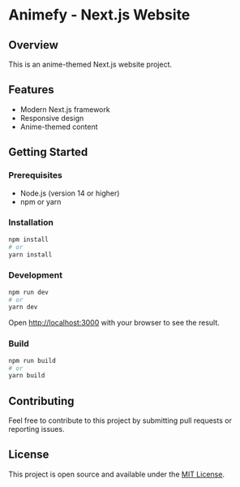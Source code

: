 # Animefy - Next.js Website

## Overview
This is an anime-themed Next.js website project.

## Features
- Modern Next.js framework
- Responsive design
- Anime-themed content

## Getting Started

### Prerequisites
- Node.js (version 14 or higher)
- npm or yarn

### Installation
```bash
npm install
# or
yarn install
```

### Development
```bash
npm run dev
# or
yarn dev
```

Open [http://localhost:3000](http://localhost:3000) with your browser to see the result.

### Build
```bash
npm run build
# or
yarn build
```

## Contributing
Feel free to contribute to this project by submitting pull requests or reporting issues.

## License
This project is open source and available under the [MIT License](LICENSE).

